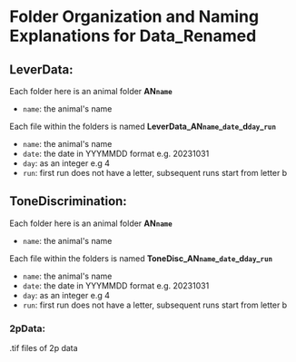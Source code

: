 # Folder Organization and Naming Explanations for Data_Renamed

## LeverData:
Each folder here is an animal folder
**AN`name`**
- `name`: the animal's name

Each file within the folders is named
**LeverData_AN`name`_`date`_d`day`\_`run`**
-  `name`: the animal's name
-  `date`: the date in YYYMMDD format e.g. 20231031
- `day`: as an integer e.g 4
- `run`: first run does not have a letter, subsequent runs start from letter b

## ToneDiscrimination:
Each folder here is an animal folder 
**AN`name`**
- `name`: the animal's name

Each file within the folders is named 
**ToneDisc_AN`name`_`date`_d`day`\_`run`**
-  `name`: the animal's name
-  `date`: the date in YYYMMDD format e.g. 20231031
- `day`: as an integer e.g 4
- `run`: first run does not have a letter, subsequent runs start from letter b

### 2pData:
.tif files of 2p data